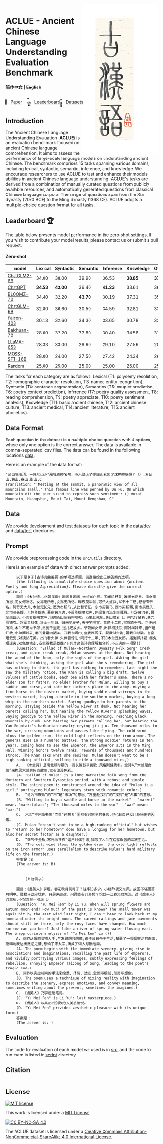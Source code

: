 <img src="fig/ACLUE.png" align="right" width="250" />

# ACLUE - Ancient Chinese Language Understanding Evaluation Benchmark

<h4 align="left">
    <p>
        <a href="README.md">简体中文</a> |
        <b>English</b> 
    <p>
</h4>

<p align="left" style="display: flex; flex-direction: row; justify-content: center; align-items: center">
📄 <a href="https://arxiv.org/abs/2310.09550" target="_blank" style="margin-right: 15px; margin-left: 10px">Paper</a> • 
🏆 <a href="#Leaderboard" target="_blank"  style="margin-left: 10px">Leaderboard</a> •
🤗 <a href="https://huggingface.co/datasets/tyouisen/aclue" target="_blank" style="margin-left: 10px">Datasets</a> 
</p>

## Introduction

The Ancient Chinese Language Understanding Evaluation (**ACLUE**) is an evaluation benchmark focused on ancient Chinese language comprehension. It aims to assess the performance of large-scale language models on understanding ancient Chinese. The benchmark comprises 15 tasks spanning various domains, including lexical, syntactic, semantic, inference, and knowledge. We encourage researchers to use ACLUE to test and enhance their models' abilities in ancient Chinese language understanding.
ACLUE's tasks are derived from a combination of manually curated questions from publicly available resources, and automatically generated questions from classical Chinese language corpora. The range of questions span from the Xia dynasty (2070 BCE) to the Ming dynasty (1368 CE). ACLUE adopts a multiple-choice question format for all tasks.

## Leaderboard 🏆

The table below presents model performance in the zero-shot settings. If you wish to contribute your model results, please contact us or submit a pull request.

#### Zero-shot
| model     | Lexical | Syntactic | Semantic | Inference | Knowledge | Overall |
|-----------|---------|-----------|----------|-----------|-----------|---------|
| [ChatGLM2-6B](https://huggingface.co/tiiuae/falcon-40b)   |   34.00   |   38.00   |   39.90   |   36.53   | **38.85** | **37.34** |
| [ChatGPT](https://openai.com/chatgpt)                     | **34.53** | **43.00** |   36.40   | **41.23** |   33.61   |   36.82   |
| [BLOOMZ-7B](https://github.com/bigscience-workshop/xmtf)  |   34.40   |   32.20   | **43.70** |   30.19   |   37.31   |   35.34   |
| [ChatGLM-6B](https://github.com/THUDM/GLM-130B)           |   32.80   |   36.60   |   30.50   |   34.59   |   32.81   |   33.23   |
| [Falcon-40B](https://huggingface.co/tiiuae/falcon-40b)    |   30.13   |   32.60   |   34.30   |   33.65   |   30.78   |   32.00   |
| [Baichuan-7B](https://github.com/baichuan-inc/baichuan-7B)|   28.00   |   32.20   |   32.80   |   30.40   |   34.56   |   31.75   |
| [LLaMA-65B](https://github.com/facebookresearch/llama)    |   28.33   |   33.00   |   29.60   |   29.10   |   27.56   |   28.76   |
| [MOSS-SFT-16B](https://github.com/OpenLMLab/MOSS)         |   28.00   |   24.00   |   27.50   |   27.42   |   24.34   |   26.29   |
| Random                                                    |   25.00   |   25.00   |   25.00   |   25.00   |   25.00   |   25.00   | 

The tasks for each category are as follows:
Lexical (T1: polysemy resolution, T2: homographic character resolution, T3: named entity recognition), Syntactic (T4: sentence segmentation), Semantics (T5: couplet prediction, T6: poetry context prediction), Inference (T7: poetry quality assessment, T8: reading comprehension, T9: poetry appreciate, T10: poetry sentiment analysis), Knowledge (T11: basic ancient chinese, T12: ancient chinese culture, T13: ancient medical, T14: ancient literature, T15: ancient phonetics).

## Data Format
Each question in the dataset is a multiple-choice question with 4 options, where only one option is the correct answer. The data is available in comma-separated .csv files. The data can be found in the following locations [data](data).

Here is an example of the data format:
```
"会当凌绝顶，一览众山小"是杜甫的名句，诗人登上了哪座山发出了这样的感慨？（）,五台山,黄山,泰山,衡山,C
Translation: "'Meeting at the summit, a panoramic view of all mountains small.' This famous line was penned by Du Fu. On which mountain did the poet stand to express such sentiment? () Wutai Mountain, Huangshan, Mount Tai, Mount Hengshan, C"
```

## Data
We provide development and test datasets for each topic in the [data/dev](data/dev) and [data/test](data/test) directories.

## Prompt
We provide preprocessing code in the `src/utils` directory.

Here is an example of data with direct answer prompts added:
```
     以下是关于{古诗词曲鉴赏}的单项选择题，请直接给出正确答案的选项。
     (The following is a multiple-choice question about {Ancient Poetry and Song Appreciation}. Please directly give the correct option.)
     题目：《木兰诗--北朝民歌》唧唧复唧唧,木兰当户织。不闻机杼声,唯闻女叹息。问女何所思,问女何所忆。女亦无所思,女亦无所忆。昨夜见军帖,可汗大点兵,军书十二卷,卷卷有爷名。阿爷无大儿,木兰无长兄,愿为市鞍马,从此替爷征。东市买骏马,西市买鞍鞯,南市买辔头,北市买长鞭。旦辞爷娘去,暮宿黄河边,不闻爷娘唤女声,但闻黄河流水鸣溅溅。旦辞黄河去,暮至黑山头,不闻爷娘唤女声,但闻燕山胡骑鸣啾啾。万里赴戎机,关山度若飞。朔气传金柝,寒光照铁衣。将军百战死,壮士十年归。归来见天子,天子坐明堂。策勋十二转,赏赐百千强。可汗问所欲,木兰不用尚书郎,愿驰千里足,送儿还故乡。爷娘闻女来,出郭相扶将;阿姊闻妹来,当户理红妆;小弟闻姊来,磨刀霍霍向猪羊。开我东阁门,坐我西阁床。脱我战时袍,著我旧时裳。当窗理云鬓,对镜帖花黄。出门看火伴,火伴皆惊忙:同行十二年,不知木兰是女郎。雄兔脚扑朔,雌兔眼迷离;双兔傍地走,安能辨我是雄雌?下列对这首诗的理解和分析,不正确的一项是()
     (Question: "Ballad of Mulan--Northern Dynasty Folk Song" Creak creak, and again creak creak, Mulan weaves at the door. Not hearing the sound of the loom, only the sighs of the girl. Asking the girl what she's thinking, asking the girl what she's remembering. The girl has nothing to think, the girl has nothing to remember. Last night she saw the military notice, the Khan is calling a big draft, twelve volumes of battle books, each one with her father's name. There's no elder son for father, no elder brother for Mulan, willing to buy a saddle and horse, and take her father's place in the army. Buying a fine horse in the eastern market, buying saddle and stirrups in the western market, buying a bridle in the southern market, buying a long whip in the northern market. Saying goodbye to her parents in the morning, staying beside the Yellow River at dusk. Not hearing her parents calling her, but hearing the Yellow River's splashing waves. Saying goodbye to the Yellow River in the morning, reaching Black Mountain by dusk. Not hearing her parents calling her, but hearing the Yan Mountain's barbarian cavalry crying jiu jiu. Ten thousand miles to the war, crossing mountains and passes like flying. The cold wind blows the golden drum, the cold light reflects on the iron armor. The general dies in a hundred battles, the strong soldier returns in ten years. Coming home to see the Emperor, the Emperor sits in the Ming Hall. Winning honors twelve ranks, rewards of thousands and hundreds strong. The Khan asks what she desires, Mulan doesn't want to be a high-ranking official, willing to ride a thousand miles,)
     A.  《木兰诗》是南北朝时期的一首长篇叙事民歌,风格刚健质朴。全诗以“木兰是女郎”来构思木兰的传奇故事,富有浪漫色彩。
     (A. "Ballad of Mulan" is a long narrative folk song from the Northern and Southern Dynasties period, with a robust and simple style. The entire poem is constructed around the idea of "Mulan is a girl," portraying Mulan's legendary story with romantic color.)
     B.  “愿为市鞍马”的“市”是“市场”的意思,“万里赴戎机”的“戎机”是“战事”的意思。
     (B. "Willing to buy a saddle and horse in the market" - "market" means "marketplace"; "Ten thousand miles to the war" - "war" means "war.")
     C.  木兰“不用尚书郎”而愿“还故乡”固然有对家乡的眷恋,但也有自己女儿身秘密的因素。
     (C. Mulan "doesn't want to be a high-ranking official" but wishes to "return to her hometown" does have a longing for her hometown, but also her secret factor as a daughter.)
     D.  “朔气传金柝,寒光照铁衣”运用对偶手法,描写了木兰在边塞艰苦的军旅生活。
     (D. "The cold wind blows the golden drum, the cold light reflects on the iron armor" uses parallelism to describe Mulan's hard military life on the frontier.)
     答案是：B
     (The answer is: B)


     ... [其他例子]

     题目：《虞美人》李煜。春花秋月何时了？往事知多少。小楼昨夜又东风，故国不堪回首月明中。雕栏玉砌应犹在，只是朱颜改。问君能有几多愁？恰似一江春水向东流。对《虞美人》的赏析,不恰当的一项是（）
     (Question: "Yu Mei Ren" by Li Yu. When will spring flowers and autumn moon end? How much of the past is known? The small tower was again hit by the east wind last night; I can't bear to look back at my homeland under the bright moon. The carved railings and jade pavements should still be there, only the rosy faces have changed. How much sorrow can you bear? Just like a river of spring water flowing east. The inappropriate analysis of "Yu Mei Ren" is ())
     A. 词作从眼前景物入手,生发联想和想像,追怀昔日帝王生活,描摹了一幅幅鲜活的画面,隐晦地表达出叛逆之情,惹恼了宋太宗,铸成了词人悲惨结局。
     (A. The poem begins with the immediate scenery, giving rise to associations and imaginations, recalling the past life of emperors, and vividly portraying various images, subtly expressing feelings of rebellion, annoying Emperor Taizong of Song, leading to the poet's tragic end.)
     B. 词作以实虚相间的手法来绘景、抒情、达意,忽而写眼前,忽而写想像。
     (B. The poem uses a technique of mixing reality with imagination to describe the scenery, express emotions, and convey meaning, sometimes writing about the present, sometimes the imagined.)
     C. 《虞美人》乃李煜绝笔词。
     (C. "Yu Mei Ren" is Li Yu's last masterpiece.)
     D. 《虞美人》以其形式别致给人美感愉悦。
     (D. "Yu Mei Ren" provides aesthetic pleasure with its unique form.)
     答案是：
     (The answer is: )
 ```
## Evaluation
The code for evaluation of each model we used is in [src](src), and the code to run them is listed in [script](script) directory.

## Citation
```
```
## License
[![MIT license](https://img.shields.io/badge/License-MIT-blue.svg)](https://lbesson.mit-license.org/)

This work is licensed under a [MIT License](https://lbesson.mit-license.org/).

[![CC BY-NC-SA 4.0](https://img.shields.io/badge/License-CC%20BY--NC--SA%204.0-lightgrey.svg)](http://creativecommons.org/licenses/by-nc-sa/4.0/)

The ACLUE dataset is licensed under a
[Creative Commons Attribution-NonCommercial-ShareAlike 4.0 International License](http://creativecommons.org/licenses/by-nc-sa/4.0/).
